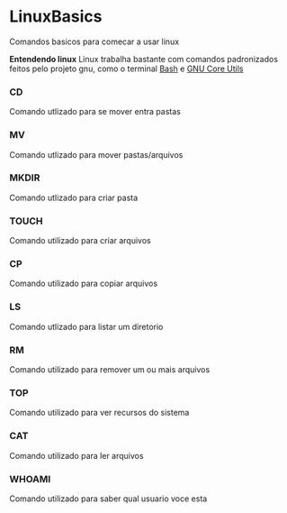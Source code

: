 # LinuxBasics
Comandos basicos para comecar a usar linux

<strong>Entendendo linux</strong>
Linux trabalha bastante com comandos padronizados feitos pelo projeto gnu, como o terminal [Bash](https://pt.wikipedia.org/wiki/Bash) e [GNU Core Utils](https://pt.wikipedia.org/wiki/GNU_Core_Utilities)




### CD
Comando utlizado para se mover entra pastas

### MV
Comando utlizado para mover pastas/arquivos

### MKDIR
Comando utlizado para criar pasta

### TOUCH
Comando utilizado para criar arquivos

### CP
Comando utilizado para copiar arquivos

### LS
Comando utlizado para listar um diretorio

### RM
Comando utilizado para remover um ou mais arquivos

### TOP
Comando utilizado para ver recursos do sistema

### CAT
Comando utilizado para ler arquivos

### WHOAMI
Comando utilizado para saber qual usuario voce esta
